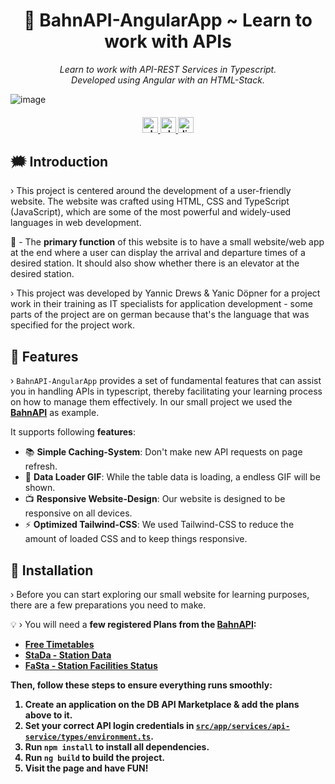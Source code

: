 <h1 align="center">
     📡 BahnAPI-AngularApp ~ Learn to work with APIs
</h1>

<p align="center">
  <i align="center">Learn to work with API-REST Services in Typescript.<br />Developed using Angular with an HTML-Stack.</i>

  ![image](https://i.imgur.com/LZjXHEy.png)

</p>

<h4 align="center">
  <a href="https://angular.dev/">
    <img src="https://img.shields.io/badge/version-Angular_18-27ae60?style=for-the-badge" alt="php version" style="height: 25px;">
  </a>
  <a href="https://developers.deutschebahn.com/db-api-marketplace/apis/frontpage">
    <img src="https://img.shields.io/badge/API_Service-Bahn_API-2980b9?style=for-the-badge" alt="php version" style="height: 25px;">
  </a>
  <a href="https://discord.gg/bl4cklist">
    <img src="https://img.shields.io/discord/616655040614236160?style=for-the-badge&logo=discord&label=Discord&color=%237289da" alt="discord server" style="height: 25px;">
  </a>
  <br>
</h4>

## 🗯️ Introduction
› This project is centered around the development of a user-friendly website. The website was crafted using HTML, CSS and TypeScript (JavaScript), which are some of the most powerful and widely-used languages in web development. 

🤔 - The <strong>primary function</strong> of this website is to have a small website/web app at the end where a user can display the arrival and departure times of a desired station. It should also show whether there is an elevator at the desired station.

› This project was developed by Yannic Drews & Yanic Döpner for a project work in their training as IT specialists for application development - some parts of the project are on german because that's the language that was specified for the project work.

## 🧮 Features
› `BahnAPI-AngularApp` provides a set of fundamental features that can assist you in handling APIs in typescript, thereby facilitating your learning process on how to manage them effectively. In our small project we used the **[BahnAPI](https://developers.deutschebahn.com/db-api-marketplace/apis/frontpage)** as example.
<br />

It supports following <strong>features</strong>:
<ul>
  <li>📚 <strong>Simple Caching-System</strong>: Don't make new API requests on page refresh.</li>
  <li>📡 <strong>Data Loader GIF</strong>: While the table data is loading, a endless GIF will be shown.</li>
  <li>📺 <strong>Responsive Website-Design</strong>: Our website is designed to be responsive on all devices.</li>
  <li>⚡ <strong>Optimized Tailwind-CSS</strong>: We used Tailwind-CSS to reduce the amount of loaded CSS and to keep things responsive.</li>
</ul>

## 🔨 Installation
› Before you can start exploring our small website for learning purposes, there are a few preparations you need to make.

💡 › You will need a <strong>few registered Plans from the **[BahnAPI](https://developers.deutschebahn.com/db-api-marketplace/apis/frontpage)**:<br />
- **[Free Timetables](https://developers.deutschebahn.com/db-api-marketplace/apis/product/26497)**
- **[StaDa - Station Data](https://developers.deutschebahn.com/db-api-marketplace/apis/product/145141)**
- **[FaSta - Station Facilities Status](https://developers.deutschebahn.com/db-api-marketplace/apis/product/130978)**

Then, follow these steps to ensure everything runs smoothly:
1. Create an application on the DB API Marketplace & add the plans above to it.
2. Set your <strong>correct API login credentials</strong> in [`src/app/services/api-service/types/environment.ts`](https://github.com/RazzerDE/BahnAPI-AngularApp/blob/main/src/app/services/api-service/types/environment.ts).
3. Run `npm install` to install all dependencies.
4. Run `ng build` to build the project.
5. Visit the page and have FUN!
